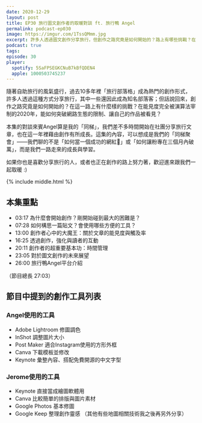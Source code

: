 ```yaml
---
date: 2020-12-29
layout: post
title: EP30 旅行圖文創作者的取暖對談 ft. 旅行鴨 Angel
permalink: podcast-ep030
image: https://imgur.com/1TssQMmm.jpg
excerpt: 許多人透過圖文創作分享旅行，但創作之路究竟是如何開始的？路上有哪些挑戰？在能見度完全被演算法宰制的2020年，能如何突破網路生態的限制、讓自己的作品被看見？本集邀請和我同時開始創作的旅行鴨Angel，一起聊聊我們在創作之路上的學習！如果你也是喜歡分享旅行的人，或者也正在創作的路上努力著，歡迎進來跟我們一起取暖 :)
podcast: true
tags:
episode: 30
player:
  spotify: 5SaFPSEGKCNuB7kBfQDEN4
  apple: 1000503745237
---
```


隨著自助旅行的風氣盛行，過去10多年裡「旅行部落格」成為熱門的創作形式，許多人透過這種方式分享旅行，其中一些還因此成為知名部落客；但話說回來，創作之路究竟是如何開始的？在這一路上有什麼樣的挑戰？在能見度完全被演算法宰制的2020年，能如何突破網路生態的限制、讓自己的作品被看見？

本集的對談來賓Angel算是我的「同梯」，我們差不多時間開始在社團分享旅行文章，也在這一年裡藉由創作有所成長。這集的內容，可以想成是我們的「同梯聚會」——我們聊的不是「如何當一個成功的網紅」或「如何讓粉專在三個月內破萬」，而是我們一路走來的成長與學習。

如果你也是喜歡分享旅行的人，或者也正在創作的路上努力著，歡迎進來跟我們一起取暖 :)



{% include middle.html %}

## 本集重點

* 03:17 為什麼會開始創作？剛開始碰到最大的困難是？
* 07:28 如何構思一篇貼文？會使用哪些方便的工具？
* 13:00 創作者心中的大魔王：關於文章的能見度與觸及率
* 16:25 透過創作，強化與讀者的互動
* 20:11 創作者的超重要基本功：時間管理
* 23:05 對於圖文創作的未來展望
* 26:00 旅行鴨Angel平台介紹

（節目總長 27:03）

## 節目中提到的創作工具列表

### Angel使用的工具
- Adobe Lightroom 修圖調色
- InShot 調整圖片大小
- Post Maker 適合Instagram使用的方形外框
- Canva 下載模板並修改
- Keynote 彙整內容、搭配免費開源的中文字型

### Jerome使用的工具
- Keynote 直接當成繪圖軟體用
- Canva 比較簡單的排版與圖片素材
- Google Photos 基本修圖
- Google Keep 整理創作靈感
（其他有些地圖相關技術我之後再另外分享）
